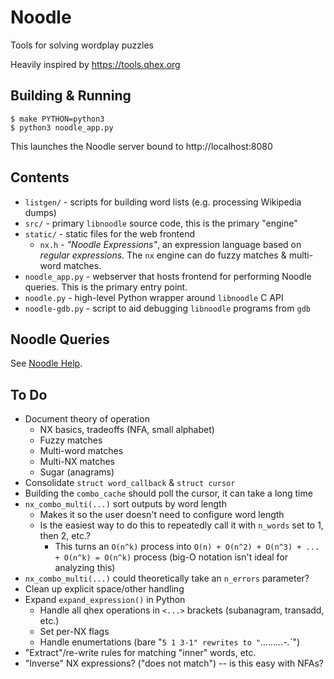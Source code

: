 # Noodle

Tools for solving wordplay puzzles

Heavily inspired by https://tools.qhex.org

## Building & Running

```
$ make PYTHON=python3
$ python3 noodle_app.py
```

This launches the Noodle server bound to http://localhost:8080

## Contents

- `listgen/` - scripts for building word lists (e.g. processing Wikipedia dumps)
- `src/` - primary `libnoodle` source code, this is the primary "engine"
- `static/` - static files for the web frontend
    - `nx.h` - _"Noodle Expressions"_, an expression language based on _regular expressions_. The `nx` engine can do fuzzy matches & multi-word matches.
- `noodle_app.py` - webserver that hosts frontend for performing Noodle queries. This is the primary entry point.
- `noodle.py` - high-level Python wrapper around `libnoodle` C API
- `noodle-gdb.py` - script to aid debugging `libnoodle` programs from `gdb`

## Noodle Queries

See [Noodle Help](static/help.md).

## To Do

- Document theory of operation
    - NX basics, tradeoffs (NFA, small alphabet)
    - Fuzzy matches
    - Multi-word matches
    - Multi-NX matches
    - Sugar (anagrams)
- Consolidate `struct word_callback` & `struct cursor`
- Building the `combo_cache` should poll the cursor, it can take a long time
- `nx_combo_multi(...)` sort outputs by word length
    - Makes it so the user doesn't need to configure word length
    - Is the easiest way to do this to repeatedly call it with `n_words` set to 1, then 2, etc.?
        - This turns an `O(n^k)` process into `O(n) + O(n^2) + O(n^3) + ... + O(n^k) = O(n^k)` process (big-O notation isn't ideal for analyzing this)
- `nx_combo_multi(...)` could theoretically take an `n_errors` parameter?
- Clean up explicit space/other handling
- Expand `expand_expression()` in Python
    - Handle all qhex operations in `<...>` brackets (subanagram, transadd, etc.)
    - Set per-NX flags
    - Handle enumertations (bare "`5 1 3-1" rewrites to "`_....._._...-._`")
- "Extract"/re-write rules for matching "inner" words, etc.
- "Inverse" NX expressions? ("does not match") -- is this easy with NFAs?
